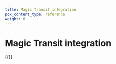 ```yaml
---
title: Magic Transit integration
pcx_content_type: reference
weight: 6
---
```


#  Magic Transit integration

{{<render file="_magic-transit-integration.md" withParameters="Magic Network Monitoring">}}